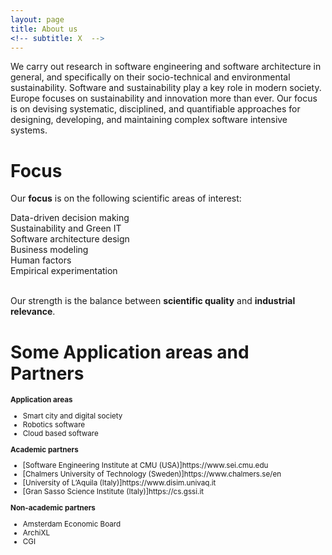 ```yaml
---
layout: page
title: About us
<!-- subtitle: X  -->
---
```


We carry out research in software engineering and software architecture in general, and specifically on their socio-technical and environmental sustainability. Software and sustainability play a key role in modern society. Europe focuses on sustainability and innovation more than ever. Our focus is on devising systematic, disciplined, and quantifiable approaches for designing, developing, and maintaining complex software intensive systems.

# Focus

Our **focus** is on the following scientific areas of interest:

<div class="row "><div class="col-lg-2 col-md-12 col-xs-12 col-sm-12">
<div id="osc_servicebox_0" class="osc_servicebox "><span class="fa fa-bar-chart-o icon_bg iconcircle"></span><div class="osc_servicebox_content">Data-driven decision making</div></div>
</div>
<div class="col-lg-2 col-md-12 col-xs-12 col-sm-12">
<div id="osc_servicebox_1" class="osc_servicebox "><span class="fa fa-dashboard icon_bg iconcircle"></span><div class="osc_servicebox_content">Sustainability and Green IT</div></div>
</div>
<div class="col-lg-2 col-md-12 col-xs-12 col-sm-12">
<div id="osc_servicebox_2" class="osc_servicebox "><span class="fa fa-cubes icon_bg iconcircle"></span><div class="osc_servicebox_content">Software architecture design</div></div>
</div>
<div class="col-lg-2 col-md-12 col-xs-12 col-sm-12">
<div id="osc_servicebox_4" class="osc_servicebox "><span class="fa fa-line-chart icon_bg iconcircle"></span><div class="osc_servicebox_content">Business modeling</div></div>
</div>
<div class="col-lg-2 col-md-12 col-xs-12 col-sm-12">
<div id="osc_servicebox_5" class="osc_servicebox "><span class="fa fa-users icon_bg iconcircle"></span><div class="osc_servicebox_content">Human factors</div></div>
</div>
<div class="col-lg-2 col-md-12 col-xs-12 col-sm-12">
<div id="osc_servicebox_3" class="osc_servicebox "><span class="fa fa-flask icon_bg iconcircle"></span><div class="osc_servicebox_content">Empirical experimentation</div></div>
</div>
<br />
</div>

Our strength is the balance between **scientific quality** and **industrial relevance**.

# Some Application areas and Partners
<small>
<div class="row">
  <div class="column">
  <b>Application areas</b>
  <ul>
  <li>Smart city and digital society</li>
  <li>Robotics software</li>
  <li>Cloud based software</li>
</ul>
  </div>
  <div class="column">
  <b>Academic partners</b>
  <ul>
  <li>[Software Engineering Institute at CMU (USA)]https://www.sei.cmu.edu</li>
  <li>[Chalmers University of Technology (Sweden)]https://www.chalmers.se/en</li>
  <li>[University of L’Aquila (Italy)]https://www.disim.univaq.it</li>
  <li>[Gran Sasso Science Institute (Italy)]https://cs.gssi.it</li>
</ul>
  </div>
  <div class="column">
  <b>Non-academic partners</b>
  <ul>
  <li>Amsterdam Economic Board</li>
  <li>ArchiXL</li>
  <li>CGI</li>
</ul>
  </div>
</div>
</small>
